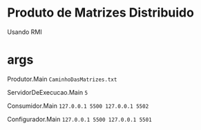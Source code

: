 # Produto de Matrizes Distribuido

Usando RMI

# args

Produtor.Main `CaminhoDasMatrizes.txt`

ServidorDeExecucao.Main `5`

Consumidor.Main `127.0.0.1 5500 127.0.0.1 5502`

Configurador.Main `127.0.0.1 5500 127.0.0.1 5501`
